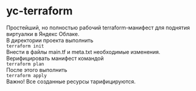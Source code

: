 # yc-terraform
Простейший, но полностью рабочий terraform-манифест для поднятия виртуалки в Яндекс Облаке.\
В директории проекта выполнить\
`terraform init`\
Внести в файлы main.tf и meta.txt необходимые изменения.\
Верифицировать манифест командой\
`terraform plan`\
После этого выполнить\
`terraform apply`\
Важно! Все созданные ресурсы тарифицируются.
